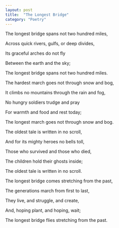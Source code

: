 ```yaml
---
layout: post
title:  "The Longest Bridge"
category: "Poetry"
---
```


<section class="verse" markdown="1">
The longest bridge spans not two hundred miles,

Across quick rivers, gulfs, or deep divides,

Its graceful arches do not fly

Between the earth and the sky;

The longest bridge spans not two hundred miles.
</section><!--more-->

<section class="verse" markdown="1">
The hardest march goes not through snow and bog,

It climbs no mountains through the rain and fog,

No hungry soldiers trudge and pray

For warmth and food and rest today;

The longest march goes not through snow and bog.

</section>

<section class="verse" markdown="1">
The oldest tale is written in no scroll,

And for its mighty heroes no bells toll,

Those who survived and those who died,

The children hold their ghosts inside;

The oldest tale is written in no scroll.

</section>

<section class="verse" markdown="1">
The longest bridge comes stretching from the past,

The generations march from first to last,

They live, and struggle, and create,

And, hoping plant, and hoping, wait;

The longest bridge flies stretching from the past.
</section>
